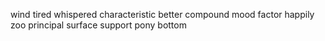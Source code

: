 wind tired whispered characteristic better compound mood factor happily zoo principal surface support pony bottom